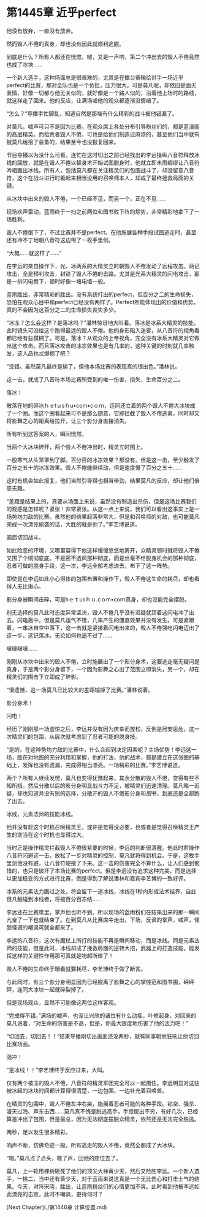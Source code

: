 # 第1445章 近乎perfect

他没有放弃，一直没有放弃。

然而毁人不倦的真身，却也没有因此就顺利逃脱。

到底是什么？所有人都还在恍惚，啵，又是一声响，第二个冲出去的毁人不倦竟然也成了冰块……

一个新人选手，这种场面总是很艰难的，尤其是在擂台赛输给对手一场近乎perfect的比赛，那对全队也是一个负担，压力很大。可是莫凡呢，却依旧是面无表情，好像一切都与他无关似的，就好像是一个路人似的，沿着他上场时的路线，就这样走了回来。他的反应，让满场嘘他的观众都逐渐没情绪了。

“怎么？”导播手忙脚乱，知道自然是那端有什么精彩的战斗被他错漏了。

对莫凡，嘘声可只不是因为比赛。在观众席上各处分布引导粉丝们的，都是蓝溪阁的高层精英。而拾荒者毁人不倦，可也是给他们制造过麻烦的，甚至他们当中就有被莫凡给拾了装备的，结果至今也没报复回来。

节目导播以为没什么可看，连忙在这时切出之前已经找出的李远操纵八音符释放冰线的回放，就是在毁人不倦以替身术开始试图脱身时，他就立即未雨绸缪让八音符吟唱画出冰线。所有人，包括莫凡都在关注精灵们的包围战斗了，却没留意八音符，这个在战斗进行时看起来相当没用的召唤师本人，却成了最终拯救局面的关键。

从冰块中出来的毁人不倦，一个已经不见，而另一个，正在不见……

现场欢声雷动，蓝雨终于一扫之前两位和图书败下阵的颓势，非常精彩地拿下了一场胜利。

毁人不倦倒下了，不过比赛并不是perfect。在他施展各种手段试图逃走时，甚至还有冷不丁地朝八音符这边甩了一枚手里剑。

“大概……就这样了……”

在李远的亲自操作下，光、冰两系的大精灵立时朝毁人不倦发动了远程攻击。两记攻击，全是预判攻击，封锁了毁人不倦的去路。尤其是光系大精灵的闪电攻击，那是一排闪电劈下，顿时好像一堵电墙一般。

蓝雨胜出，非常精彩的胜出。没有系统打出的perfect，但百分之二的生命损失，恐怕在观众心目中和perfect已经没有两样了。Perfect所能体现出的价值和优势，真的不会因为这百分之二的生命损失丧失多少。

“冰冻？怎么会这样？是落冰吗？”潘林惊讶地大叫着。落冰是冰系大精灵的技能，此时镜头可没给这个跑得最远的毁人不倦。他的身形陷入迷雾，从八音符的视角看都已经有些模糊了。可是，落冰？从观众的上帝视角，完全没有冰系大精灵对它做出这个攻击。而且落冰攻击的冰冻效果也是有几率的，这种关键的时刻就几率触发，这人品也忒爆棚了吧？

“没错。虽然莫凡最终是输了，但他本场比赛的表现真的很出色。”潘林说。

这一击，就成了八音符本场比赛所受到的唯一伤害，损失，生命百分之二。

落冰！

散落在地的碎冰ｈｅtｕsｈu•com•cｏｍ，连同还立着的两个毁人不倦大冰块成了一个圈。而这个圈看起来可不是那么随意，它即拦截了毁人不倦逃离，同时却又将影舞之心的距离给拉开，让三个影分身直接消失。

所有听到这答案的人，瞬间恍然。

当两个大冰块碎开，两个毁人不倦冲出时，精灵立时围上。

一股寒气从头笼罩到了脚。百分百的冰冻效果？那没有。但是这一击，至少触发了百分之五十的冰冻效果。毁人不倦能继续动，但是速度慢了百分之五十……

这时有机会如此报复，他们当然引导得也相当带劲，结果莫凡的反应，却让他们倍感无趣。

“差距是结果上的，真要从场面上来说，虽然没有制造出杀伤，但是这场比赛我们的观感是怎样呢？紧张！非常紧张。从这一点上来说，我们可以看出这事实上是一场势均力敌的比赛。虽然他的结果起落非常大，但是和召唤师的对敌，也可能莫凡完成一次漂亮偷袭的话，大胜的就是他了。”李艺博说道。

画面切回战斗。

如此险恶的环境，又哪里容得下他这样慢慢悠悠地离开，众精灵顿时就将毁人不倦又围了个彻彻底底。不是密不透风那种彻底，而是丝毫不给脱身机会的那种彻底，忍者可做的脱身手段，这一次，李远全部考虑进去，布下了这一阵势。

即使是在李远如此小心得体的包围布置和操作下，毁人不倦这生命的耗尽，却也看得人无比揪心。

影分身被瞬间击碎，可是hｅｔusｈｕ.cｏm•coｍ真身，却也没能完全摆脱。

别无选择的莫凡此时态度异常坚决，毁人不倦几乎没有迟疑就顶着这闪电冲了出去。闪电轰中，但是莫凡运气不错，几率产生的僵直效果并没有发生。可是紧跟着，一串冰自空中落下，这一击就是紧接着闪电出来的，毁人不倦强吃闪电迈出了这一步，这记落冰，无论如何也逼不过了……

啵啵啵啵……

刚刚从冰块中出来的毁人不倦，立时施展出了一个影分身术，这要逃走毫无疑问是真身，于是两个影分身留下，一个因为影舞之心出了范围立即消失，另一个，却在精灵们的围击下立即成了碎影。

“很遗憾，这一场莫凡已比较大的差距输掉了比赛。”潘林说着。

影分身术！

闪电！

经历了刚刚那一场虚惊之后，李远并没有因为庆幸而放松，反倒是居安思危，这一次精灵们的包围，从层次就考虑到了忍者可能的脱身技。

“是的，在这种势均力敌的比赛中，什么会起到决定因素呢？主场优势！李远这一场，胜在对地图的充分利用和掌握，他的打法，他的战术，都是建立在这张图的基础上，发挥也没有遗漏，完成得相当漂亮。一场精彩的比赛。”李艺博说道。

两个？所有人继续发愣，莫凡也变得犹豫起来，其余分散的毁人不倦，变得有些不知所措。然后分散以后的影分身明显战斗力不足，被精灵们迅速清理。莫凡略一迟疑，却也知道并没有别的选择，分散开的毁人不倦影分身和*图*书，到底还是全都跑了出去。

冰线，元素法师的技能冰线。

他并没有趁这个时机召唤精灵王，或许是觉得没必要，也或者是觉得召唤精灵王产生的空当在这个时机也显得过大。

当时正是操作精灵拦截毁人不倦很紧要的时候，李远的判断很清醒。他此时若操作八音符闪避这一击，放松了一步对精灵的控制，莫凡就将得到机会。于是，这枚手里剑他没有避，让八音符硬接了下来。这一击的伤害完全不算什么，让人们感到惋惜的，也只是破坏了本场比赛的perfect。但是李远没有追求这种完美，而是选择以更加稳妥的方式进行比赛，倒是得到了解说潘林和嘉宾李艺博的一致好评。

冰系的元素法力画过之处，将会留下一道冰线，冰线在1秒内形成法术结界，自此但凡触碰到冰线者，将被百分百冻结……

李远还在比赛席里，掌声他也听不到。所以现场的蓝雨粉们在结果出来的那一瞬间亢奋了一下也就结束了。在到莫凡从比赛席中走出，下场，反讽的掌声，嘘声，怪腔怪调的嘲讽可就全都来了。

李远的八音符，这次有魔杖上所打的技能不再是瞬间移动，而是冰线。同是元素法师的技能，但是此时，冰线却成了挽救局面的逆转大招，武器上的打造技能，能发挥这样的关键性作用那可真就是物超所值了！

毁人不倦的生命终于眼看就要耗尽，李艺博终于做了断言。

与此同时，有三个影分身明显因为已经脱离了影舞之心的掌控范和图书围，砰砰砰，连同大冰块一起就碎裂掉了。

但是现场观众，显然不可能像这两位这样客观。

“完成得不错。”满场的嘘声，也没让兴欣的诸位有什么动摇，叶修起身，对回来的莫凡说着，“对生命的伤害是不高，但是，你最大限度地伤害了他的法力吧！”

“切回去，切回去！！”结果导播刚切出画面还没两秒，就有同事朝他狂吼让他切回比赛场面。

强冲！

“是冰线！！”李艺博终于反应过来，大叫。

仅有两个被冻的毁人不倦，八音符的精灵军团完全可以一起围住。李远明显对这些被冰起的冰块时间都计算得很清楚，一边包围，一边补充着召唤兽。

在精灵的包围中，毁人不倦左冲右突，施展着忍者可能的各种手段。钻空、强杀、漫天过海、声东击西……莫凡真不愧是脱逃高手，手段层出不穷，有好几次，已经算是冲出了包围，但是最总，因为无法彻底摆脱众精灵，依然还是无法完全脱逃。

两秒，足以发生很多精彩。

响声不断，仿佛奇迹一般，所有逃走的毁人不倦，竟然全都成了大冰块。

“嗯。”莫凡点了点头，嗯了声，回他的座位去了。

莫凡，上一轮用棵树砸死了他们的顶尖大神黄少天，然后又险胜李远。一个新人选手，一挑二，当中还有黄少天，对于蓝雨来说这真是一个无比伤心和打击士气的结果。今天，对阵宋晓，胜出，让蓝雨粉丝们的心情更加不爽。此时看到他被李远如此漂亮的击败，此时不嘲讽，更待何时？



[Next Chapter](./第1446章 计算位置.md)